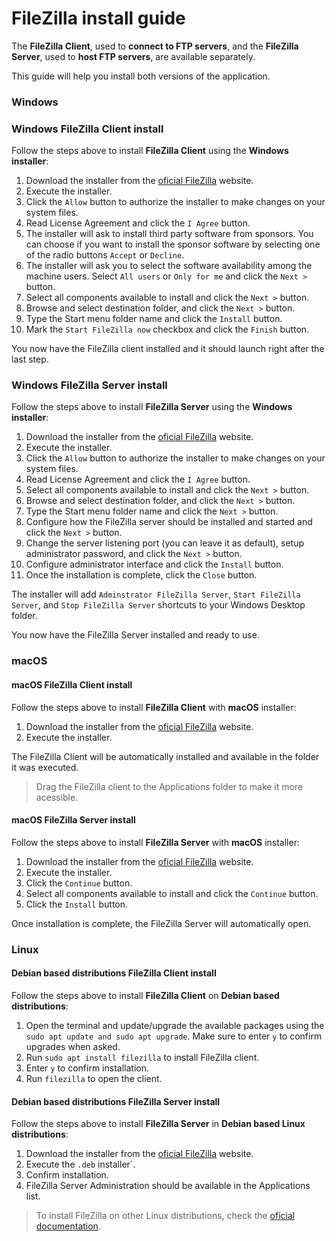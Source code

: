 # FileZilla install guide

The **FileZilla Client**, used to **connect to FTP servers**, and the **FileZilla Server**, used to **host FTP servers**, are available separately.

This guide will help you install both versions of the application.

### Windows

### Windows FileZilla Client install

Follow the steps above to install **FileZilla Client** using the **Windows installer**:

1. Download the installer from the [oficial FileZilla](https://filezilla-project.org/download.php) website.
2. Execute the installer.
3. Click the `Allow` button to authorize the installer to make changes on your system files.
4. Read License Agreement and click the `I Agree` button.
5. The installer will ask to install third party software from sponsors. You can choose if you want to install the sponsor software by selecting one of the radio buttons `Accept` or `Decline`.
6. The installer will ask you to select the software availability among the machine users. Select `All users` or `Only for me` and click the `Next >` button.
7. Select all components available to install and click the `Next >` button.
8. Browse and select destination folder, and click the `Next >` button.
9. Type the Start menu folder name and click the `Install` button.
10. Mark the `Start FileZilla now` checkbox and click the `Finish` button.

You now have the FileZilla client installed and it should launch right after the last step.

### Windows FileZilla Server install

Follow the steps above to install **FileZilla Server** using the **Windows installer**:

1. Download the installer from the [oficial FileZilla](https://filezilla-project.org/download.php?type=server) website.
2. Execute the installer.
3. Click the `Allow` button to authorize the installer to make changes on your system files.
4. Read License Agreement and click the `I Agree` button.
5. Select all components available to install and click the `Next >` button.
6. Browse and select destination folder, and click the `Next >` button.
7. Type the Start menu folder name and click the `Next >` button.
8. Configure how the FileZilla server should be installed and started and click the `Next >` button.
9. Change the server listening port (you can leave it as default), setup administrator password, and click the `Next >` button.
10. Configure administrator interface and click the `Install` button.
11. Once the installation is complete, click the `Close` button.

The installer will add `Adminstrator FileZilla Server`, `Start FileZilla Server`, and `Stop FileZilla Server` shortcuts to your Windows Desktop folder.

You now have the FileZilla Server installed and ready to use.

### macOS

#### macOS FileZilla Client install

Follow the steps above to install **FileZilla Client** with **macOS** installer:

1. Download the installer from the [oficial FileZilla](https://filezilla-project.org/download.php?type=server) website.
2. Execute the installer.

The FileZilla Client will be automatically installed and available in the folder it was executed.

> Drag the FileZilla client to the Applications folder to make it more acessible.

#### macOS FileZilla Server install

Follow the steps above to install **FileZilla Server** with **macOS** installer:

1. Download the installer from the [oficial FileZilla](https://filezilla-project.org/download.php?type=server) website.
2. Execute the installer.
3. Click the `Continue` button.
4. Select all components available to install and click the `Continue` button.
5. Click the `Install` button.

Once installation is complete, the FileZilla Server will automatically open.

### Linux

#### Debian based distributions FileZilla Client install

Follow the steps above to install **FileZilla Client** on **Debian based distributions**:

1. Open the terminal and update/upgrade the available packages using the `sudo apt update and sudo apt upgrade`. Make sure to enter `y` to confirm upgrades when asked.
2. Run `sudo apt install filezilla` to install FileZilla client.
3. Enter `y` to confirm installation.
4. Run `filezilla` to open the client.

#### Debian based distributions FileZilla Server install

Follow the steps above to install **FileZilla Server** in **Debian based Linux distributions**:

1. Download the installer from the [oficial FileZilla](https://filezilla-project.org/download.php?type=server) website.
2. Execute the `.deb` installer`.
3. Confirm installation.
4. FileZilla Server Administration should be available in the Applications list.

> To install FileZilla on other Linux distributions, check the [oficial documentation](https://wiki.filezilla-project.org/Documentation).
